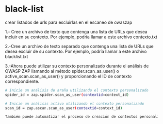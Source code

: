 # black-list
crear listados de urls para escluirlas en el escaneo de owaszap

1.- Cree un archivo de texto que contenga una lista de URLs que desea incluir en su contexto. Por ejemplo, podría llamar a este archivo contexto.txt

2.-Cree un archivo de texto separado que contenga una lista de URLs que desea excluir de su contexto. Por ejemplo, podría llamar a este archivo blacklist.txt

3.-Ahora puede utilizar su contexto personalizado durante el análisis de OWASP ZAP llamando al método spider.scan_as_user() o active_scan.scan_as_user() y proporcionando el ID de contexto correspondiente.

   ```bash
# Inicie un análisis de araña utilizando el contexto personalizado
spider_id = zap.spider.scan_as_user(contextid=context_id)

# Inicie un análisis activo utilizando el contexto personalizado
scan_id = zap.ascan.scan_as_user(contextid=context_id) 

También puede automatizar el proceso de creación de contextos personalizados utilizando la API REST de OWASP ZAP en su script de Python.
